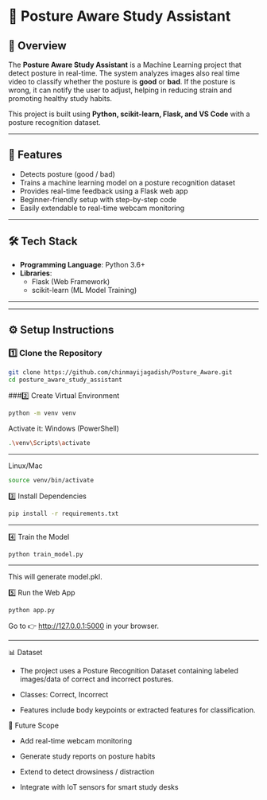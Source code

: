 # 📘 Posture Aware Study Assistant  

## 📌 Overview  
The **Posture Aware Study Assistant** is a Machine Learning project that detect posture in real-time. The system analyzes images also real time video to classify whether the posture is **good** or **bad**. If the posture is wrong, it can notify the user to adjust, helping in reducing strain and promoting healthy study habits.  

This project is built using **Python, scikit-learn, Flask, and VS Code** with a posture recognition dataset.  

---

## 🚀 Features  
- Detects posture (good / bad)  
- Trains a machine learning model on a posture recognition dataset  
- Provides real-time feedback using a Flask web app  
- Beginner-friendly setup with step-by-step code  
- Easily extendable to real-time webcam monitoring  

---

## 🛠️ Tech Stack  
- **Programming Language**: Python 3.6+  
- **Libraries**:  
  - Flask (Web Framework)  
  - scikit-learn (ML Model Training)    

---


---

## ⚙️ Setup Instructions  

### 1️⃣ Clone the Repository  
```bash
git clone https://github.com/chinmayijagadish/Posture_Aware.git
cd posture_aware_study_assistant
```

###2️⃣ Create Virtual Environment
```bash
python -m venv venv
```
Activate it:
Windows (PowerShell)
```bash
.\venv\Scripts\activate
```
---

Linux/Mac
```bash
source venv/bin/activate
```

3️⃣ Install Dependencies
```bash
pip install -r requirements.txt
```
---

4️⃣ Train the Model
```bash
python train_model.py
```
---
This will generate model.pkl.

5️⃣ Run the Web App
```bash
python app.py
```

Go to 👉 http://127.0.0.1:5000 in your browser.

---

📊 Dataset

- The project uses a Posture Recognition Dataset containing labeled images/data of correct and incorrect postures.

- Classes: Correct, Incorrect

- Features include body keypoints or extracted features for classification.

🔮 Future Scope

- Add real-time webcam monitoring

- Generate study reports on posture habits

- Extend to detect drowsiness / distraction

- Integrate with IoT sensors for smart study desks



 



